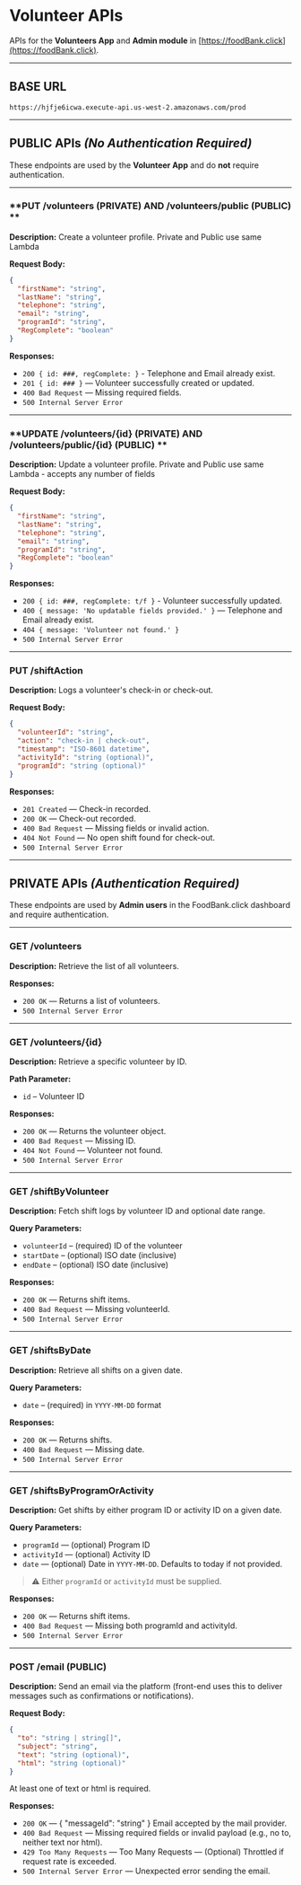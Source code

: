 # Volunteer APIs

APIs for the **Volunteers App** and **Admin module** in [https://foodBank.click](https://foodBank.click).

---

## **BASE URL**
```
https://hjfje6icwa.execute-api.us-west-2.amazonaws.com/prod
```

---

## PUBLIC APIs *(No Authentication Required)*

These endpoints are used by the **Volunteer App** and do **not** require authentication.

---

### **PUT /volunteers (PRIVATE) AND /volunteers/public (PUBLIC) **

**Description:** Create a volunteer profile. Private and Public use same Lambda

**Request Body:**
```json
{
  "firstName": "string",
  "lastName": "string",
  "telephone": "string",
  "email": "string",
  "programId": "string",
  "RegComplete": "boolean"
}
```

**Responses:**
- `200 { id: ###, regComplete: }` - Telephone and Email already exist.
- `201 { id: ### }` — Volunteer successfully created or updated.
- `400 Bad Request` — Missing required fields.
- `500 Internal Server Error`

---

### **UPDATE /volunteers/{id} (PRIVATE) AND /volunteers/public/{id} (PUBLIC) **

**Description:** Update a volunteer profile. Private and Public use same Lambda - accepts any number of fields

**Request Body:**
```json
{
  "firstName": "string",
  "lastName": "string",
  "telephone": "string",
  "email": "string",
  "programId": "string",
  "RegComplete": "boolean"
}
```

**Responses:**
- `200 { id: ###, regComplete: t/f }` - Volunteer successfully updated.
- `400 { message: 'No updatable fields provided.' }` — Telephone and Email already exist.
- `404 { message: 'Volunteer not found.' }`
- `500 Internal Server Error`

---

### **PUT /shiftAction**

**Description:** Logs a volunteer's check-in or check-out.

**Request Body:**
```json
{
  "volunteerId": "string",
  "action": "check-in | check-out",
  "timestamp": "ISO-8601 datetime",
  "activityId": "string (optional)",
  "programId": "string (optional)"
}
```

**Responses:**
- `201 Created` — Check-in recorded.
- `200 OK` — Check-out recorded.
- `400 Bad Request` — Missing fields or invalid action.
- `404 Not Found` — No open shift found for check-out.
- `500 Internal Server Error`

---

## PRIVATE APIs *(Authentication Required)*

These endpoints are used by **Admin users** in the FoodBank.click dashboard and require authentication.

---

### **GET /volunteers**

**Description:** Retrieve the list of all volunteers.

**Responses:**
- `200 OK` — Returns a list of volunteers.
- `500 Internal Server Error`

---

### **GET /volunteers/{id}**

**Description:** Retrieve a specific volunteer by ID.

**Path Parameter:**
- `id` – Volunteer ID

**Responses:**
- `200 OK` — Returns the volunteer object.
- `400 Bad Request` — Missing ID.
- `404 Not Found` — Volunteer not found.
- `500 Internal Server Error`

---

### **GET /shiftByVolunteer**

**Description:** Fetch shift logs by volunteer ID and optional date range.

**Query Parameters:**
- `volunteerId` – (required) ID of the volunteer
- `startDate` – (optional) ISO date (inclusive)
- `endDate` – (optional) ISO date (inclusive)

**Responses:**
- `200 OK` — Returns shift items.
- `400 Bad Request` — Missing volunteerId.
- `500 Internal Server Error`

---

### **GET /shiftsByDate**

**Description:** Retrieve all shifts on a given date.

**Query Parameters:**
- `date` – (required) in `YYYY-MM-DD` format

**Responses:**
- `200 OK` — Returns shifts.
- `400 Bad Request` — Missing date.
- `500 Internal Server Error`

---

### **GET /shiftsByProgramOrActivity**

**Description:** Get shifts by either program ID or activity ID on a given date.

**Query Parameters:**
- `programId` — (optional) Program ID
- `activityId` — (optional) Activity ID
- `date` — (optional) Date in `YYYY-MM-DD`. Defaults to today if not provided.

> ⚠️ Either `programId` or `activityId` must be supplied.

**Responses:**
- `200 OK` — Returns shift items.
- `400 Bad Request` — Missing both programId and activityId.
- `500 Internal Server Error`

---

### **POST /email (PUBLIC)**

**Description:** Send an email via the platform (front-end uses this to deliver messages such as confirmations or notifications).

**Request Body:**
```json
{
  "to": "string | string[]",
  "subject": "string",
  "text": "string (optional)",
  "html": "string (optional)"
}
```
At least one of text or html is required.

**Responses:**
- `200 OK` — { "messageId": "string" } Email accepted by the mail provider.
- `400 Bad Request` — Missing required fields or invalid payload (e.g., no to, neither text nor html).
- `429 Too Many Requests` — Too Many Requests — (Optional) Throttled if request rate is exceeded.
- `500 Internal Server Error` — Unexpected error sending the email.